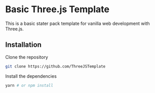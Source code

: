# Basic Three.js Template

This is a basic stater pack template for vanilla web development with Three.js.

## Installation

Clone the repository

```bash
git clone https://github.com/ThreeJSTemplate
```

Install the dependencies

```bash
yarn # or npm install
```
